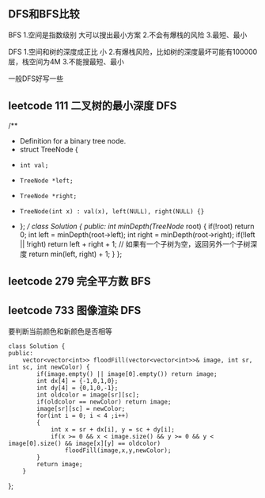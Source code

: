 ## DFS和BFS比较
BFS 
1.空间是指数级别 大可以搜出最小方案
2.不会有爆栈的风险
3.最短、最小

DFS 
1.空间和树的深度成正比 小
2.有爆栈风险，比如树的深度最坏可能有100000层，栈空间为4M
3.不能搜最短、最小

一般DFS好写一些

## leetcode 111 二叉树的最小深度 DFS
/**
 * Definition for a binary tree node.
 * struct TreeNode {
 *     int val;
 *     TreeNode *left;
 *     TreeNode *right;
 *     TreeNode(int x) : val(x), left(NULL), right(NULL) {}
 * };
 */
class Solution {
public:
    int minDepth(TreeNode* root) {
        if(!root) return 0;
        int left = minDepth(root->left);
        int right = minDepth(root->right);
        if(!left || !right) return left + right + 1; // 如果有一个子树为空，返回另外一个子树深度
        return min(left, right) + 1;
    }
};

## leetcode 279 完全平方数 BFS
## leetcode 733 图像渲染 DFS

要判断当前颜色和新颜色是否相等
```
class Solution {
public:
    vector<vector<int>> floodFill(vector<vector<int>>& image, int sr, int sc, int newColor) {
        if(image.empty() || image[0].empty()) return image;
        int dx[4] = {-1,0,1,0};
        int dy[4] = {0,1,0,-1};
        int oldcolor = image[sr][sc];
        if(oldcolor == newColor) return image;
        image[sr][sc] = newColor;
        for(int i = 0; i < 4 ;i++)
        {
            int x = sr + dx[i], y = sc + dy[i];
            if(x >= 0 && x < image.size() && y >= 0 && y < image[0].size() && image[x][y] == oldcolor)
                floodFill(image,x,y,newColor);
        }
        return image;
    }
  ```
};
